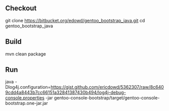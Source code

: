 
## Checkout

git clone https://bitbucket.org/edowd/gentoo_bootstrap_java.git
cd gentoo_bootstrap_java

## Build

mvn clean package

## Run

java -Dlog4j.configuration=https://gist.github.com/ericdowd/5362307/raw/8c6409cdd4a8443b7cc66151a32841387430b494/log4j-debug-console.properties -jar gentoo-console-bootstrap/target/gentoo-console-bootstrap.one-jar.jar

